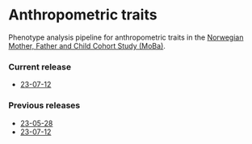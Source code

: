 # Anthropometric traits
Phenotype analysis pipeline for anthropometric traits in the [Norwegian Mother, Father and Child Cohort Study (MoBa)](fhi.no/en/studies/moba).
### Current release
- [23-07-12](config$release/README.md)
### Previous releases
- [23-05-28](file)
- [23-07-12](file)
